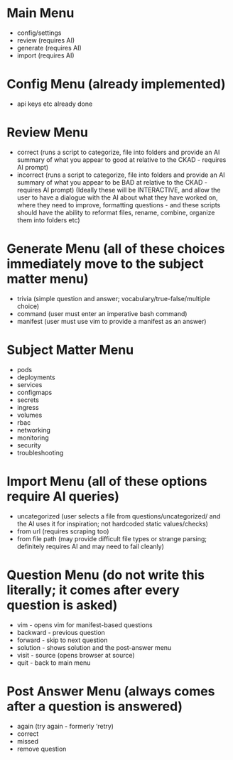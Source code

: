 # Main Menu 
- config/settings
- review (requires AI)
- generate (requires AI)
- import (requires AI) 

# Config Menu (already implemented) 
- api keys etc already done 

# Review Menu
- correct (runs a script to categorize, file into folders and provide an AI summary of what you appear to good at relative to the CKAD - requires AI prompt)  
- incorrect (runs a script to categorize, file into folders and provide an AI summary of what you appear to be BAD at relative to the CKAD - requires AI prompt) 
(Ideally these will be INTERACTIVE, and allow the user to have a dialogue with the AI about what they have worked on, where they need to improve, formatting questions - and these scripts should have the ability to reformat files, rename, combine, organize them into folders etc) 

# Generate Menu (all of these choices immediately move to the subject matter menu)
- trivia (simple question and answer; vocabulary/true-false/multiple choice) 
- command (user must enter an imperative bash command) 
- manifest (user must use vim to provide a manifest as an answer)

# Subject Matter Menu
- pods
- deployments
- services
- configmaps
- secrets
- ingress
- volumes
- rbac
- networking
- monitoring
- security
- troubleshooting

# Import Menu (all of these options require AI queries)
- uncategorized (user selects a file from questions/uncategorized/ and the AI uses it for inspiration; not hardcoded static values/checks)
- from url (requires scraping too)
- from file path (may provide difficult file types or strange parsing; definitely requires AI and may need to fail cleanly) 

# Question Menu (do not write this literally; it comes after every question is asked)
- vim - opens vim for manifest-based questions 
- backward - previous question 
- forward  - skip to next question  
- solution - shows solution and the post-answer menu 
- visit - source (opens browser at source) 
- quit - back to main menu 

# Post Answer Menu (always comes after a question is answered)
- again (try again - formerly ‘retry) 
- correct 
- missed 
- remove question 

